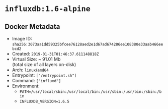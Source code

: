 # `influxdb:1.6-alpine`

## Docker Metadata

- Image ID: `sha256:3073aa1dd59325bfcee76128aed2e1d67ad674286ee108380e33aab466eebcd2`
- Created: `2019-01-31T01:46:37.611148818Z`
- Virtual Size: ~ 91.01 Mb  
  (total size of all layers on-disk)
- Arch: `linux`/`amd64`
- Entrypoint: `["/entrypoint.sh"]`
- Command: `["influxd"]`
- Environment:
  - `PATH=/usr/local/sbin:/usr/local/bin:/usr/sbin:/usr/bin:/sbin:/bin`
  - `INFLUXDB_VERSION=1.6.5`
